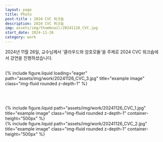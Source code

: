 ```yaml
---
layout: page
title: Photo
post-title : 2024 CVC 워크숍
description: 2024 CVC 워크숍
img: assets/img/thumbnail/20241126_CVC.jpg
start_date: 2024-11-26
category: work
---
```


2024년 11월 26일, 교수님께서 '클라우드와 암호모듈'을 주제로 2024 CVC 워크숍에서 강연을 진행하셨습니다. 

<br>

<div class="row">
    <div class="col-sm mt-3 mt-md-0">
        {% include figure.liquid loading="eager" path="assets/img/work/20241126_CVC_3.jpg" title="example image" class="img-fluid rounded z-depth-1" %}
    </div>
</div>

<br><br>


<div class="row justify-content-sm-center">
    <div class="col-sm-6 mt-3 mt-md-0">
        {% include figure.liquid path="assets/img/work/20241126_CVC_1.jpg" title="example image" class="img-fluid rounded z-depth-1" container-height="500px" %}
    </div>
    <div class="col-sm-6 mt-3 mt-md-0">
        {% include figure.liquid path="assets/img/work/20241126_CVC_2.jpg" title="example image" class="img-fluid rounded z-depth-1" container-height="500px" %}
    </div>
</div>
